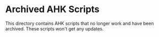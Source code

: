 # Archived AHK Scripts

This directory contains AHK scripts that no longer work and have been archived. These scripts won't get any updates.
